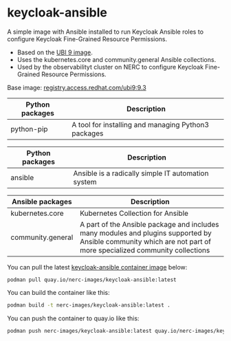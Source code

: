 # keycloak-ansible

A simple image with Ansible installed to run Keycloak Ansible roles to configure Keycloak Fine-Grained Resource Permissions. 
- Based on the [UBI 9 image](https://catalog.redhat.com/software/containers/ubi9/ubi/615bcf606feffc5384e8452e).
- Uses the kubernetes.core and community.general Ansible collections.
- Used by the observabilityt cluster on NERC to configure Keycloak Fine-Grained Resource Permissions.

Base image: [registry.access.redhat.com/ubi9:9.3](https://catalog.redhat.com/software/containers/ubi9/ubi/615bcf606feffc5384e8452e)

| Python packages | Description |
| --- | --- |
| python-pip | A tool for installing and managing Python3 packages |

| Python packages | Description |
| --- | --- |
| ansible | Ansible is a radically simple IT automation system |

| Ansible packages | Description |
| --- | --- |
| kubernetes.core | Kubernetes Collection for Ansible |
| community.general | A part of the Ansible package and includes many modules and plugins supported by Ansible community which are not part of more specialized community collections |

You can pull the latest [keycloak-ansible container image](https://github.com/nerc-images/keycloak-ansible/pkgs/container/keycloak-ansible) below:

```
podman pull quay.io/nerc-images/keycloak-ansible:latest
```

You can build the container like this: 

```bash
podman build -t nerc-images/keycloak-ansible:latest .
```

You can push the container to quay.io like this: 

```bash
podman push nerc-images/keycloak-ansible:latest quay.io/nerc-images/keycloak-ansible:latest
```
